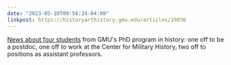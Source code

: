 ```yaml
---
date: "2023-05-10T09:56:24-04:00"
linkpost: https://historyarthistory.gmu.edu/articles/19036
---
```


[News about four students](https://historyarthistory.gmu.edu/articles/19036)
from GMU's PhD program in history: one off to be a postdoc, one off to work at
the Center for Military History, two off to positions as assistant professors.
